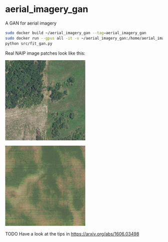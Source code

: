 # aerial_imagery_gan

A GAN for aerial imagery

```bash
sudo docker build ~/aerial_imagery_gan --tag=aerial_imagery_gan
sudo docker run --gpus all -it -v ~/aerial_imagery_gan:/home/aerial_imagery_gan aerial_imagery_gan bash
python src/fit_gan.py
```

Real NAIP image patches look like this:

![Sample NAIP patch 0](examples/real_image_0.png)

![Sample NAIP patch 1](examples/real_image_1.png)

TODO Have a look at the tips in https://arxiv.org/abs/1606.03498